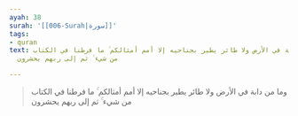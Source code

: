 ```yaml
---
ayah: 38
surah: '[[006-Surah|سورة]]'
tags:
- quran
text: وما من دابة في الأرض ولا طائر يطير بجناحيه إلا أمم أمثالكم ۚ ما فرطنا في الكتاب
  من شيء ۚ ثم إلى ربهم يحشرون

---
```

> وما من دابة في الأرض ولا طائر يطير بجناحيه إلا أمم أمثالكم ۚ ما فرطنا في الكتاب من شيء ۚ ثم إلى ربهم يحشرون
